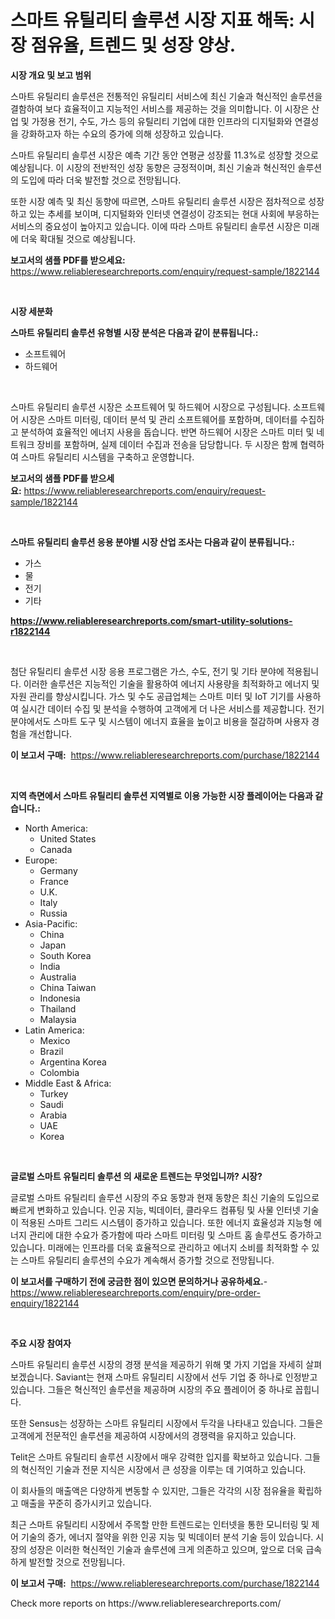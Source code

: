 <p><h1>스마트 유틸리티 솔루션 시장 지표 해독: 시장 점유율, 트렌드 및 성장 양상.</h1></p><p><strong>시장 개요 및 보고 범위</strong></p>
<p><p>스마트 유틸리티 솔루션은 전통적인 유틸리티 서비스에 최신 기술과 혁신적인 솔루션을 결함하여 보다 효율적이고 지능적인 서비스를 제공하는 것을 의미합니다. 이 시장은 산업 및 가정용 전기, 수도, 가스 등의 유틸리티 기업에 대한 인프라의 디지털화와 연결성을 강화하고자 하는 수요의 증가에 의해 성장하고 있습니다. </p><p>스마트 유틸리티 솔루션 시장은 예측 기간 동안 연평균 성장률 11.3%로 성장할 것으로 예상됩니다. 이 시장의 전반적인 성장 동향은 긍정적이며, 최신 기술과 혁신적인 솔루션의 도입에 따라 더욱 발전할 것으로 전망됩니다. </p><p>또한 시장 예측 및 최신 동향에 따르면, 스마트 유틸리티 솔루션 시장은 점차적으로 성장하고 있는 추세를 보이며, 디지털화와 인터넷 연결성이 강조되는 현대 사회에 부응하는 서비스의 중요성이 높아지고 있습니다. 이에 따라 스마트 유틸리티 솔루션 시장은 미래에 더욱 확대될 것으로 예상됩니다.</p></p>
<p><strong>보고서의 샘플 PDF를 받으세요:</strong> <a href="https://www.reliableresearchreports.com/enquiry/request-sample/1822144">https://www.reliableresearchreports.com/enquiry/request-sample/1822144</a></p>
<p>&nbsp;</p>
<p><strong>시장 세분화</strong></p>
<p><strong>스마트 유틸리티 솔루션 유형별 시장 분석은 다음과 같이 분류됩니다.:</strong></p>
<p><ul><li>소프트웨어</li><li>하드웨어</li></ul></p>
<p>&nbsp;</p>
<p><p>스마트 유틸리티 솔루션 시장은 소프트웨어 및 하드웨어 시장으로 구성됩니다. 소프트웨어 시장은 스마트 미터링, 데이터 분석 및 관리 소프트웨어를 포함하며, 데이터를 수집하고 분석하여 효율적인 에너지 사용을 돕습니다. 반면 하드웨어 시장은 스마트 미터 및 네트워크 장비를 포함하며, 실제 데이터 수집과 전송을 담당합니다. 두 시장은 함께 협력하여 스마트 유틸리티 시스템을 구축하고 운영합니다.</p></p>
<p><strong>보고서의 샘플 PDF를 받으세요:</strong>&nbsp;<a href="https://www.reliableresearchreports.com/enquiry/request-sample/1822144">https://www.reliableresearchreports.com/enquiry/request-sample/1822144</a></p>
<p>&nbsp;</p>
<p><strong> 스마트 유틸리티 솔루션 응용 분야별 시장 산업 조사는 다음과 같이 분류됩니다.:</strong></p>
<p><ul><li>가스</li><li>물</li><li>전기</li><li>기타</li></ul></p>
<p><strong><a href="https://www.reliableresearchreports.com/smart-utility-solutions-r1822144">https://www.reliableresearchreports.com/smart-utility-solutions-r1822144</a></strong></p>
<p>&nbsp;</p>
<p><p>첨단 유틸리티 솔루션 시장 응용 프로그램은 가스, 수도, 전기 및 기타 분야에 적용됩니다. 이러한 솔루션은 지능적인 기술을 활용하여 에너지 사용량을 최적화하고 에너지 및 자원 관리를 향상시킵니다. 가스 및 수도 공급업체는 스마트 미터 및 IoT 기기를 사용하여 실시간 데이터 수집 및 분석을 수행하여 고객에게 더 나은 서비스를 제공합니다. 전기 분야에서도 스마트 도구 및 시스템이 에너지 효율을 높이고 비용을 절감하며 사용자 경험을 개선합니다.</p></p>
<p><strong>이 보고서 구매:</strong>&nbsp; <a href="https://www.reliableresearchreports.com/purchase/1822144">https://www.reliableresearchreports.com/purchase/1822144</a></p>
<p>&nbsp;</p>
<p><strong>지역 측면에서 스마트 유틸리티 솔루션 지역별로 이용 가능한 시장 플레이어는 다음과 같습니다.:</strong></p>
<p><ul>
    <li>
        North America:
        <ul>
            <li>United States</li>
            <li>Canada</li>
        </ul>
    </li>
    <li>
        Europe:
        <ul>
            <li>Germany</li>
            <li>France</li>
            <li>U.K.</li>
            <li>Italy</li>
            <li>Russia</li>
        </ul>
    </li>
    <li>
        Asia-Pacific:
        <ul>
            <li>China</li>
            <li>Japan</li>
            <li>South Korea</li>
            <li>India</li>
            <li>Australia</li>
            <li>China Taiwan</li>
            <li>Indonesia</li>
            <li>Thailand</li>
            <li>Malaysia</li>
        </ul>
    </li>
    <li>
        Latin America:
        <ul>
            <li>Mexico</li>
            <li>Brazil</li>
            <li>Argentina Korea</li>
            <li>Colombia</li>
        </ul>
    </li>
    <li>
        Middle East & Africa:
        <ul>
            <li>Turkey</li>
            <li>Saudi</li>
            <li>Arabia</li>
            <li>UAE</li>
            <li>Korea</li>
        </ul>
    </li>
    </ul></p>
<p>&nbsp;</p>
<p><strong>글로벌 스마트 유틸리티 솔루션 의 새로운 트렌드는 무엇입니까? 시장?</strong></p>
<p><p>글로벌 스마트 유틸리티 솔루션 시장의 주요 동향과 현재 동향은 최신 기술의 도입으로 빠르게 변화하고 있습니다. 인공 지능, 빅데이터, 클라우드 컴퓨팅 및 사물 인터넷 기술이 적용된 스마트 그리드 시스템이 증가하고 있습니다. 또한 에너지 효율성과 지능형 에너지 관리에 대한 수요가 증가함에 따라 스마트 미터링 및 스마트 홈 솔루션도 증가하고 있습니다. 미래에는 인프라를 더욱 효율적으로 관리하고 에너지 소비를 최적화할 수 있는 스마트 유틸리티 솔루션의 수요가 계속해서 증가할 것으로 전망됩니다.</p></p>
<p><strong>이 보고서를 구매하기 전에 궁금한 점이 있으면 문의하거나 공유하세요.</strong>- <a href="https://www.reliableresearchreports.com/enquiry/pre-order-enquiry/1822144">https://www.reliableresearchreports.com/enquiry/pre-order-enquiry/1822144</a></p>
<p>&nbsp;</p>
<p><strong>주요 시장 참여자</strong></p>
<p><p>스마트 유틸리티 솔루션 시장의 경쟁 분석을 제공하기 위해 몇 가지 기업을 자세히 살펴보겠습니다. Saviant는 현재 스마트 유틸리티 시장에서 선두 기업 중 하나로 인정받고 있습니다. 그들은 혁신적인 솔루션을 제공하며 시장의 주요 플레이어 중 하나로 꼽힙니다.</p><p>또한 Sensus는 성장하는 스마트 유틸리티 시장에서 두각을 나타내고 있습니다. 그들은 고객에게 전문적인 솔루션을 제공하여 시장에서의 경쟁력을 유지하고 있습니다.</p><p>Telit은 스마트 유틸리티 솔루션 시장에서 매우 강력한 입지를 확보하고 있습니다. 그들의 혁신적인 기술과 전문 지식은 시장에서 큰 성장을 이루는 데 기여하고 있습니다.</p><p>이 회사들의 매출액은 다양하게 변동할 수 있지만, 그들은 각각의 시장 점유율을 확립하고 매출을 꾸준히 증가시키고 있습니다.</p><p>최근 스마트 유틸리티 시장에서 주목할 만한 트렌드로는 인터넷을 통한 모니터링 및 제어 기술의 증가, 에너지 절약을 위한 인공 지능 및 빅데이터 분석 기술 등이 있습니다. 시장의 성장은 이러한 혁신적인 기술과 솔루션에 크게 의존하고 있으며, 앞으로 더욱 급속하게 발전할 것으로 전망됩니다.</p></p>
<p><strong>이 보고서 구매:</strong>&nbsp;&nbsp;<a href="https://www.reliableresearchreports.com/purchase/1822144">https://www.reliableresearchreports.com/purchase/1822144</a></p>
<p>Check more reports on https://www.reliableresearchreports.com/</p>